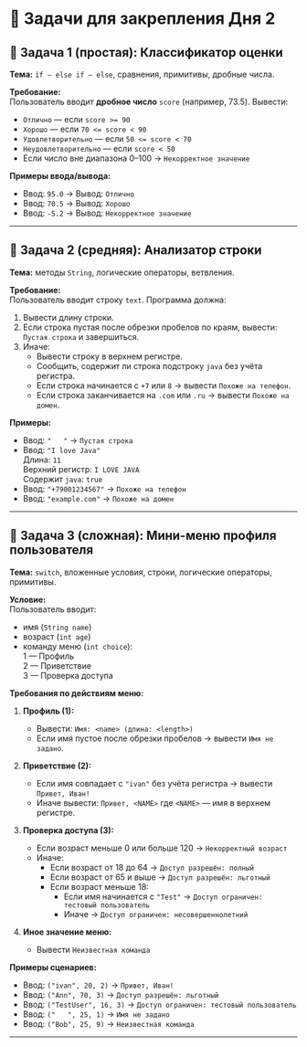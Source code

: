 # 📝 Задачи для закрепления Дня 2

## 🧩 Задача 1 (простая): Классификатор оценки
**Тема:** `if – else if – else`, сравнения, примитивы, дробные числа.

**Требование:**  
Пользователь вводит **дробное число** `score` (например, 73.5). Вывести:
- `Отлично` — если `score >= 90`
- `Хорошо` — если `70 <= score < 90`
- `Удовлетворительно` — если `50 <= score < 70`
- `Неудовлетворительно` — если `score < 50`
- Если число вне диапазона 0–100 → `Некорректное значение`

**Примеры ввода/вывода:**
- Ввод: `95.0` → Вывод: `Отлично`
- Ввод: `70.5` → Вывод: `Хорошо`
- Ввод: `-5.2` → Вывод: `Некорректное значение`

---

## 🧩 Задача 2 (средняя): Анализатор строки
**Тема:** методы `String`, логические операторы, ветвления.

**Требование:**  
Пользователь вводит строку `text`. Программа должна:
1) Вывести длину строки.
2) Если строка пустая после обрезки пробелов по краям, вывести: `Пустая строка` и завершиться.
3) Иначе:
   - Вывести строку в верхнем регистре.
   - Сообщить, содержит ли строка подстроку `java` без учёта регистра.
   - Если строка начинается с `+7` или `8` → вывести `Похоже на телефон`.
   - Если строка заканчивается на `.com` или `.ru` → вывести `Похоже на домен`.

**Примеры:**
- Ввод: `"   "` → `Пустая строка`
- Ввод: `"I love Java"`  
  Длина: `11`  
  Верхний регистр: `I LOVE JAVA`  
  Содержит `java`: `true`
- Ввод: `"+79001234567"` → `Похоже на телефон`
- Ввод: `"example.com"` → `Похоже на домен`

---

## 🧩 Задача 3 (сложная): Мини-меню профиля пользователя
**Тема:** `switch`, вложенные условия, строки, логические операторы, примитивы.

**Условие:**  
Пользователь вводит:
- имя (`String name`)
- возраст (`int age`)
- команду меню (`int choice`):  
  1 — Профиль  
  2 — Приветствие  
  3 — Проверка доступа

**Требования по действиям меню:**
1) **Профиль (1):**
   - Вывести: `Имя: <name> (длина: <length>)`
   - Если имя пустое после обрезки пробелов → вывести `Имя не задано`.

2) **Приветствие (2):**
   - Если имя совпадает с `"ivan"` без учёта регистра → вывести `Привет, Иван!`
   - Иначе вывести: `Привет, <NAME>` где `<NAME>` — имя в верхнем регистре.

3) **Проверка доступа (3):**
   - Если возраст меньше 0 или больше 120 → `Некорректный возраст`
   - Иначе:
     - Если возраст от 18 до 64 → `Доступ разрешён: полный`
     - Если возраст от 65 и выше → `Доступ разрешён: льготный`
     - Если возраст меньше 18:
       - Если имя начинается с `"Test"` → `Доступ ограничен: тестовый пользователь`
       - Иначе → `Доступ ограничен: несовершеннолетний`

4) **Иное значение меню:**
   - Вывести `Неизвестная команда`

**Примеры сценариев:**
- Ввод: `("ivan", 20, 2)` → `Привет, Иван!`
- Ввод: `("Ann", 70, 3)` → `Доступ разрешён: льготный`
- Ввод: `("TestUser", 16, 3)` → `Доступ ограничен: тестовый пользователь`
- Ввод: `("   ", 25, 1)` → `Имя не задано`
- Ввод: `("Bob", 25, 9)` → `Неизвестная команда`

---

